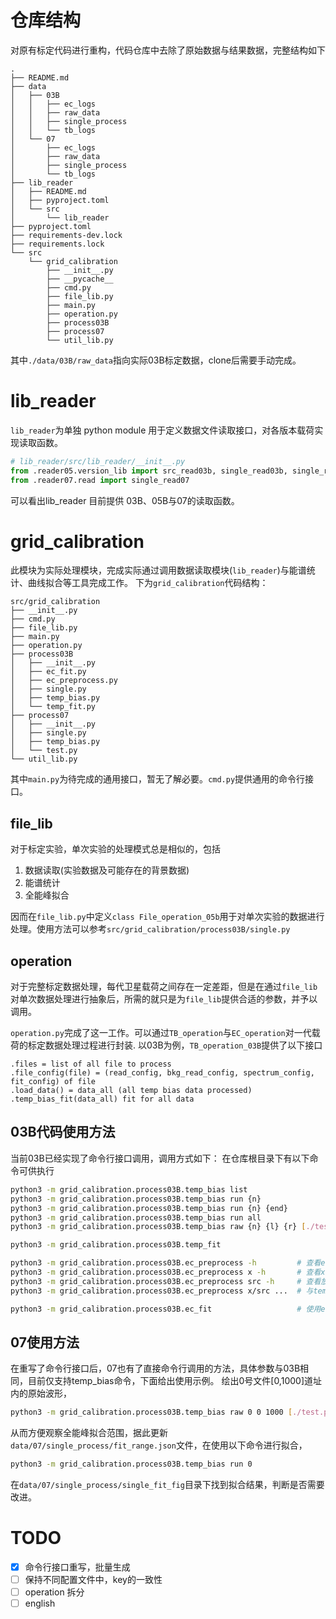 # 仓库结构

对原有标定代码进行重构，代码仓库中去除了原始数据与结果数据，完整结构如下
```
.
├── README.md
├── data
│   ├── 03B
│   │   ├── ec_logs
│   │   ├── raw_data
│   │   ├── single_process
│   │   └── tb_logs
│   └── 07
│       ├── ec_logs
│       ├── raw_data
│       ├── single_process
│       └── tb_logs
├── lib_reader
│   ├── README.md
│   ├── pyproject.toml
│   └── src
│       └── lib_reader
├── pyproject.toml
├── requirements-dev.lock
├── requirements.lock
└── src
    └── grid_calibration
        ├── __init__.py
        ├── __pycache__
        ├── cmd.py
        ├── file_lib.py
        ├── main.py
        ├── operation.py
        ├── process03B
        ├── process07
        └── util_lib.py
```
其中`./data/03B/raw_data`指向实际03B标定数据，clone后需要手动完成。

# lib_reader

`lib_reader`为单独 python module 用于定义数据文件读取接口，对各版本载荷实现读取函数。
```python
# lib_reader/src/lib_reader/__init__.py
from .reader05.version_lib import src_read03b, single_read03b, single_read05b_normal, single_read05b_xray
from .reader07.read import single_read07
```
可以看出lib_reader 目前提供 03B、05B与07的读取函数。

# grid_calibration

此模块为实际处理模块，完成实际通过调用数据读取模块(`lib_reader`)与能谱统计、曲线拟合等工具完成工作。
下为`grid_calibration`代码结构：
```
src/grid_calibration
├── __init__.py
├── cmd.py
├── file_lib.py
├── main.py
├── operation.py
├── process03B
│   ├── __init__.py
│   ├── ec_fit.py
│   ├── ec_preprocess.py
│   ├── single.py
│   ├── temp_bias.py
│   └── temp_fit.py
├── process07
│   ├── __init__.py
│   ├── single.py
│   ├── temp_bias.py
│   └── test.py
└── util_lib.py
```
其中`main.py`为待完成的通用接口，暂无了解必要。`cmd.py`提供通用的命令行接口。

## file_lib

对于标定实验，单次实验的处理模式总是相似的，包括
1. 数据读取(实验数据及可能存在的背景数据)
2. 能谱统计
3. 全能峰拟合

因而在`file_lib.py`中定义`class File_operation_05b`用于对单次实验的数据进行处理。使用方法可以参考`src/grid_calibration/process03B/single.py`

## operation

对于完整标定数据处理，每代卫星载荷之间存在一定差距，但是在通过`file_lib`对单次数据处理进行抽象后，所需的就只是为`file_lib`提供合适的参数，并予以调用。

`operation.py`完成了这一工作。可以通过`TB_operation`与`EC_operation`对一代载荷的标定数据处理过程进行封装.
以03B为例，`TB_operation_03B`提供了以下接口
```
.files = list of all file to process
.file_config(file) = (read_config, bkg_read_config, spectrum_config, fit_config) of file
.load_data() = data_all (all temp bias data processed)
.temp_bias_fit(data_all) fit for all data
```

## 03B代码使用方法

当前03B已经实现了命令行接口调用，调用方式如下：
在仓库根目录下有以下命令可供执行
```bash
python3 -m grid_calibration.process03B.temp_bias list                           # 列出所有温度偏压实验数据文件
python3 -m grid_calibration.process03B.temp_bias run {n}                        # 处理{n}号文件
python3 -m grid_calibration.process03B.temp_bias run {n} {end}                  # 处理[n, end]号文件
python3 -m grid_calibration.process03B.temp_bias run all                        # 处理所有文件
python3 -m grid_calibration.process03B.temp_bias raw {n} {l} {r} [./test.png]   # 绘出{n}号文件的在[l,r]之间的原始能谱；并保存为./test.png，不提供此参数则为直接显示

python3 -m grid_calibration.process03B.temp_fit                                 # 使用temp_bias处理结果完成温度偏压实验处理
```

```bash
python3 -m grid_calibration.process03B.ec_preprocess -h         # 查看ec_preprocess帮助
python3 -m grid_calibration.process03B.ec_preprocess x -h       # 查看x光机实验数据处理帮助
python3 -m grid_calibration.process03B.ec_preprocess src -h     # 查看放射源实验数据处理帮助
python3 -m grid_calibration.process03B.ec_preprocess x/src ...  # 与temp_bias有同样参数

python3 -m grid_calibration.process03B.ec_fit                   # 使用ec_preprocess 结果完成能量响应
```
## 07使用方法
在重写了命令行接口后，07也有了直接命令行调用的方法，具体参数与03B相同，目前仅支持temp_bias命令，下面给出使用示例。
绘出0号文件[0,1000]道址内的原始波形，
```bash
python3 -m grid_calibration.process03B.temp_bias raw 0 0 1000 [./test.png]
```
从而方便观察全能峰拟合范围，据此更新`data/07/single_process/fit_range.json`文件，在使用以下命令进行拟合，
```bash
python3 -m grid_calibration.process03B.temp_bias run 0
```
在`data/07/single_process/single_fit_fig`目录下找到拟合结果，判断是否需要改进。
# TODO
- [x] 命令行接口重写，批量生成
- [ ] 保持不同配置文件中，key的一致性
- [ ] operation 拆分
- [ ] english
